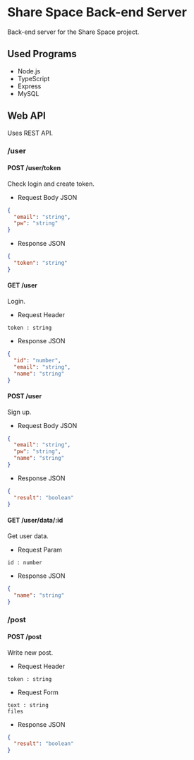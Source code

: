# Share Space Back-end Server

Back-end server for the Share Space project.


## Used Programs

* Node.js
* TypeScript
* Express
* MySQL


## Web API

Uses REST API.


### /user


#### POST /user/token

Check login and create token.

* Request Body JSON
```json
{
  "email": "string", 
  "pw": "string"
}
```

* Response JSON
```json
{
  "token": "string"
}
```


#### GET /user

Login.

* Request Header
```
token : string
```

* Response JSON
```json
{
  "id": "number",
  "email": "string",
  "name": "string"
}
```


#### POST /user

Sign up.

* Request Body JSON
```json
{
  "email": "string",
  "pw": "string",
  "name": "string"
}
```

* Response JSON
```json
{
  "result": "boolean"
}
```


#### GET /user/data/:id

Get user data.

* Request Param
```
id : number
```

* Response JSON
```json
{
  "name": "string"
}
```


### /post


#### POST /post

Write new post.

* Request Header
```
token : string
```

* Request Form
```
text : string
files
```

* Response JSON
```json
{
  "result": "boolean"
}
```
